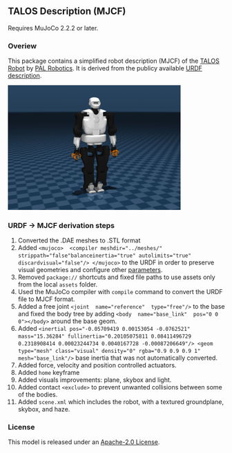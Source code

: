 ## TALOS Description (MJCF)

Requires MuJoCo 2.2.2 or later.

### Overiew

This package contains a simplified robot description (MJCF) of the [TALOS Robot](https://pal-robotics.com/robots/talos/) by [PAL Robotics](https://pal-robotics.com/). It is derived from the publicy available [URDF description](https://github.com/pal-robotics/talos_robot/tree/kinetic-devel/talos_description). 

<p float="left">
  <img src="talos.png" width="400">
</p>


### URDF -> MJCF derivation steps

 1. Converted the .DAE meshes to .STL format
 2.  Added   `<mujoco>  <compiler meshdir="../meshes/" strippath="false"balanceinertia="true" autolimits="true" discardvisual="false"/> </mujoco>` to the URDF in order to preserve visual geometries and configure other [parameters](https://mujoco.readthedocs.io/en/stable/XMLreference.html#compiler).
 3. Removed `package://` shortcuts and fixed file paths to use assets only from the local `assets` folder. 
 4.  Used the MuJoCo compiler with `compile` command to convert the URDF file to MJCF  format.
 5. Added a free joint `<joint  name="reference"  type="free"/>` to the base and fixed the body tree by adding `<body  name="base_link"  pos="0 0 0"></body>` around the base geom.
 6. Added `<inertial pos="-0.05709419 0.00153054 -0.0762521" mass="15.36284" fullinertia="0.20105075811 0.08411496729 0.2318908414 0.00023244734 0.0040167728 -0.00087206649"/> <geom type="mesh" class="visual" density="0" rgba="0.9 0.9 0.9 1" mesh="base_link"/>` base inertia that was not automatically converted.
 7. Added force, velocity and position controlled actuators.
 8. Added `home` keyframe
 9.  Added visuals improvements: plane, skybox and light. 
 10.  Added contact `<exclude>` to prevent unwanted collisions between some of the bodies.
 11. Added `scene.xml` which includes the robot, with a textured groundplane, skybox, and haze.


### License

This model is released under an [Apache-2.0 License](LICENSE).
